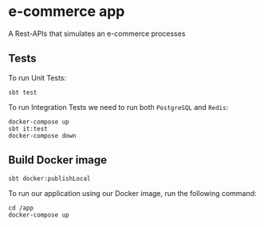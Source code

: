 # e-commerce app
A Rest-APIs that simulates an e-commerce processes

## Tests

To run Unit Tests:

```
sbt test
```

To run Integration Tests we need to run both `PostgreSQL` and `Redis`:

```
docker-compose up
sbt it:test
docker-compose down
```

## Build Docker image

```
sbt docker:publishLocal
```

To run our application using our Docker image, run the following command:

```
cd /app
docker-compose up
```
